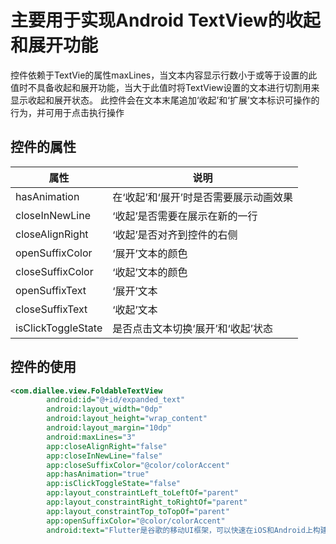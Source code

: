 主要用于实现Android TextView的收起和展开功能
===

控件依赖于TextVie的属性maxLines，当文本内容显示行数小于或等于设置的此值时不具备收起和展开功能，当大于此值时将TextView设置的文本进行切割用来显示收起和展开状态。
此控件会在文本末尾追加‘收起’和‘扩展’文本标识可操作的行为，并可用于点击执行操作

控件的属性
--------

| 属性               | 说明                              |
| ------------------ | -------------------------------- |
| hasAnimation       | 在‘收起’和‘展开’时是否需要展示动画效果 |
| closeInNewLine     | ‘收起’是否需要在展示在新的一行        |
| closeAlignRight    | ‘收起’是否对齐到控件的右侧           |
| openSuffixColor    | ‘展开’文本的颜色                    |
| closeSuffixColor   | ‘收起’文本的颜色                    |
| openSuffixText     | ‘展开’文本                         |
| closeSuffixText    | ‘收起’文本                         |
| isClickToggleState | 是否点击文本切换‘展开’和‘收起’状态     |

控件的使用
---------
```xml
<com.diallee.view.FoldableTextView
        android:id="@+id/expanded_text"
        android:layout_width="0dp"
        android:layout_height="wrap_content"
        android:layout_margin="10dp"
        android:maxLines="3"
        app:closeAlignRight="false"
        app:closeInNewLine="false"
        app:closeSuffixColor="@color/colorAccent"
        app:hasAnimation="true"
        app:isClickToggleState="false"
        app:layout_constraintLeft_toLeftOf="parent"
        app:layout_constraintRight_toRightOf="parent"
        app:layout_constraintTop_toTopOf="parent"
        app:openSuffixColor="@color/colorAccent"
        android:text="Flutter是谷歌的移动UI框架，可以快速在iOS和Android上构建高质量的原生用户界面。 Flutter可以与现有的代码一起工作。在全世界，Flutter正在被越来越多的开发者和组织使用，并且Flutter是完全免费、开源的。在全球，随着Flutter被越来越多的知名公司应用在自己的商业APP中，Flutter这门新技术也逐渐进入了移动开发者的视野，尤其是当Google在2018年IO大会上发布了第一个Preview版本后，国内刮起来一股学习Flutter的热潮。为了更好的方便帮助中国开发者了解这门新技术，我们，Flutter中文网，前后发起了Flutter翻译计划、Flutter开源计划，前者主要的任务是翻译Flutter官方文档，后者则主要是开发一些常用的包来丰富Flutter生态，帮助开发者提高开发效率。而时至今日，这两件事取得的效果还都不错！" />

```

